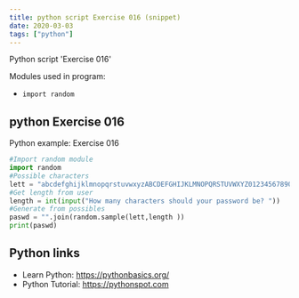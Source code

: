```yaml
---
title: python script Exercise 016 (snippet)
date: 2020-03-03
tags: ["python"]
---
```

Python script 'Exercise 016'


Modules used in program: 
* `import random`

## python Exercise 016

Python example: Exercise 016

```python
#Import random module
import random
#Possible characters
lett = "abcdefghijklmnopqrstuvwxyzABCDEFGHIJKLMNOPQRSTUVWXYZ01234567890!@#$%^&*()?"
#Get length from user
length = int(input("How many characters should your password be? "))
#Generate from possibles
paswd = "".join(random.sample(lett,length ))
print(paswd)

```

## Python links

- Learn Python: https://pythonbasics.org/
- Python Tutorial: https://pythonspot.com
